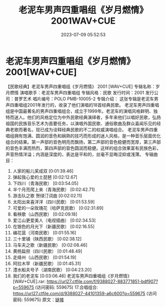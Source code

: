 ﻿---
title: 老泥车男声四重唱组《岁月燃情》2001WAV+CUE
date: 2023-07-09 05:52:53
categories: WAV车载音乐、镜像
tags: 华语中文
---
# 老泥车男声四重唱组《岁月燃情》2001[WAV+CUE]

【民歌经典】老泥车男声四重唱组《岁月燃情》 2001 [WAV+CUE]
专辑名称：岁月燃情
演唱歌手：老泥车男声四重唱组
专辑风格：民歌
发行时间：2001
发行公司：普罗艺术
唱片编号：POLO PMB-10005-2
专辑介绍：
这张专辑是老泥车男声四重唱组2001年发行的，收录了他们演唱的18首经典民歌。
老泥车男声四重唱组是中国最著名的男声四重唱组合，成立于1999年。老泥车的演唱风格鲜明、独特而迷人。他们的风格定位为中外民歌经典演绎者，多年来他们以唱好民歌，弘扬祖国的民族音乐艺术为首要任务，以演唱外国民歌、通俗歌曲及群众喜闻乐见的经典老歌而著名，现已成为诠释经典民歌的不二的权威演唱组合。
老泥车男声四重唱组拥有饱满、圆润的音色和娴熟的技巧而形成的迷人风格，是一种音乐层面优化组合的结果。第一声部的音色明亮而飘扬，第二声部的音色稳健而宽厚，第三声部的音色丰满而热烈，第四声部的音色圆润而稳健。这样的组合效果富有民族色彩，声音热情洋溢；内涵是深度的，表达是平和的，丝毫不显晦涩抑或浅薄。
专辑曲目：
01. 人家的船儿桨成双 [0:01:39.46]
02. 弹起我心爱的土琵琶 [0:02:12.67]
03. 下四川（青海民歌） [0:03:54.05]
04. 半个月亮爬上来（青海民歌） [0:02:42.71]
05. 游击队之歌 贺绿汀词曲 [0:02:02.11]
06. 太阳出来喜洋洋（四川民歌） [0:01:53.59]
07. 可爱的一朵玫瑰花（哈萨克民歌） [0:02:31.69]
08. 看秧歌（山西民歌） [0:02:09.18]
09. 爱江山更爱美人（电视插曲） [0:02:34.53]
10. 在银色的月光下（新疆民歌） [0:02:16.55]
11. 编花篮（河南民歌） [0:01:55.16]
12. 三十里铺（陕西民歌） [0:02:38.12]
13. 马车夫之歌（新疆民歌） [0:02:08.46]
14. 黄杨扁担（四川民歌） [0:01:48.49]
15. 走绛州（山西民歌） [0:01:54.19]
16. 阿拉木罕（新疆民歌） [0:01:45.31]
17. 澧水船夫号子（湖南民歌） [0:04:23.20]
18. 我们的老泥车 [0:03:06.46]
老泥车男声四重唱组《岁月燃情》[WAV+CUE].rar: https://url27.ctfile.com/f/9388027-883771851-bdf907?p=559675
(访问密码: 559675)
17.合唱组合: https://url27.ctfile.com/d/9388027-44101359-a6c600?p=559675
(访问密码: 559675)
原文：[链接](https://blog.sina.com.cn/s/blog_1647c7e76010312mi.html)
